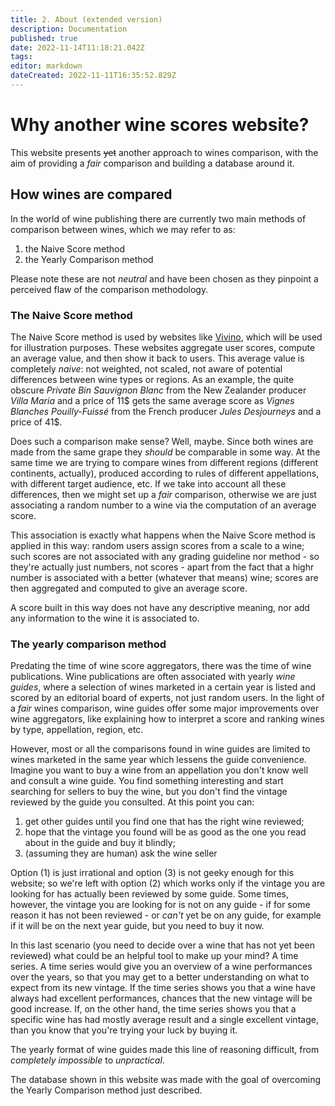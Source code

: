 ```yaml
---
title: 2. About (extended version)
description: Documentation
published: true
date: 2022-11-14T11:18:21.042Z
tags: 
editor: markdown
dateCreated: 2022-11-11T16:35:52.829Z
---
```


# Why another wine scores website?

This website presents ~~yet~~ another approach to wines comparison, with the aim of providing a *fair* comparison and building a database around it.

## How wines are compared

In the world of wine publishing there are currently two main methods of comparison between wines, which we may refer to as:

1. the Naive Score method
2. the Yearly Comparison method 

Please note these are not *neutral* and have been chosen as they pinpoint a perceived flaw of the comparison methodology.

### The Naive Score method 

The Naive Score method is used by websites like [Vivino](https://vivino.com), which will be used for illustration purposes. These websites aggregate user scores, compute an average value, and then show it back to users. This average value is completely *naive*: not weighted, not scaled, not aware of potential differences between wine types or regions. As an example, the quite obscure *Private Bin Sauvignon Blanc* from the New Zealander producer *Villa Maria* and a price of 11$ gets the same average score as *Vignes Blanches Pouilly-Fuissé* from the French producer *Jules Desjourneys* and a price of 41$.

Does such a comparison make sense? Well, maybe. Since both wines are made from the same grape they *should* be comparable in some way. At the same time we are trying to compare wines from different regions (different continents, actually), produced according to rules of different appellations, with different target audience, etc. If we take into account all these differences, then we might set up a *fair* comparison, otherwise we are just associating a random number to a wine via the computation of an average score.

This association is exactly what happens when the Naive Score method is applied in this way: random users assign scores from a scale to a wine; such scores are not associated with any grading guideline nor method - so they're actually just numbers, not scores - apart from the fact that a highr number is associated with a better (whatever that means) wine; scores are then aggregated and computed to give an average score.

A score built in this way does not have any descriptive meaning, nor add any information to the wine it is associated to.

### The yearly comparison method
Predating the time of wine score aggregators, there was the time of wine publications. Wine publications are often associated with yearly *wine guides*, where a selection of wines marketed in a certain year is listed and scored by an editorial board of experts, not just random users. In the light of a *fair* wines comparison, wine guides offer some major improvements over wine aggregators, like explaining how to interpret a score and ranking wines by type, appellation, region, etc.

However, most or all the comparisons found in wine guides are limited to wines marketed in the same year which lessens the guide convenience. Imagine you want to buy a wine from an appellation you don't know well and consult a wine guide. You find something interesting and start searching for sellers to buy the wine, but you don't find the vintage reviewed by the guide you consulted. At this point you can:

1. get other guides until you find one that has the right wine reviewed;
2. hope that the vintage you found will be as good as the one you read about in the guide and buy it blindly;
3. (assuming they are human) ask the wine seller

Option (1) is just irrational and option (3) is not geeky enough for this website; so we're left with option (2) which works only if the vintage you are looking for has actually been reviewed by some guide. Some times, however, the vintage you are looking for is not on any guide - if for some reason it has not been reviewed - or *can't* yet be on any guide, for example if it will be on the next year guide, but you need to buy it now. 

In this last scenario (you need to decide over a wine that has not yet been reviewed) what could be an helpful tool to make up your mind? A time series. A time series would give you an overview of a wine performances over the years, so that you may get to a better understanding on what to expect from its new vintage. If the time series shows you that a wine have always had excellent performances, chances that the new vintage will be good increase. If, on the other hand, the time series shows you that a specific wine has had mostly average result and a single excellent vintage, than you know that you're trying your luck by buying it. 

The yearly format of wine guides made this line of reasoning difficult, from *completely impossible* to *unpractical*.

The database shown in this website was made with the goal of overcoming the Yearly Comparison method just described. 
 